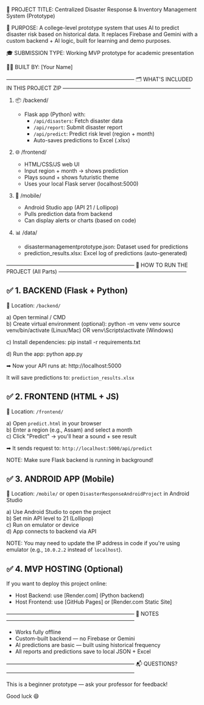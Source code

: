 
📁 PROJECT TITLE: Centralized Disaster Response & Inventory Management System (Prototype)

🎯 PURPOSE:
A college-level prototype system that uses AI to predict disaster risk based on historical data.
It replaces Firebase and Gemini with a custom backend + AI logic, built for learning and demo purposes.

🎓 SUBMISSION TYPE: Working MVP prototype for academic presentation

🧑‍💻 BUILT BY: [Your Name]

————————————————————————
🗂 WHAT'S INCLUDED IN THIS PROJECT ZIP
————————————————————————

1. 📦 /backend/
   - Flask app (Python) with:
     - `/api/disasters`: Fetch disaster data
     - `/api/report`: Submit disaster report
     - `/api/predict`: Predict risk level (region + month)
     - Auto-saves predictions to Excel (.xlsx)

2. 🌐 /frontend/
   - HTML/CSS/JS web UI
   - Input region + month → shows prediction
   - Plays sound + shows futuristic theme
   - Uses your local Flask server (localhost:5000)

3. 🤖 /mobile/
   - Android Studio app (API 21 / Lollipop)
   - Pulls prediction data from backend
   - Can display alerts or charts (based on code)

4. 📊 /data/
   - disastermanagementprototype.json: Dataset used for predictions
   - prediction_results.xlsx: Excel log of predictions (auto-generated)

————————————————————————
🚀 HOW TO RUN THE PROJECT (All Parts)
————————————————————————

✅ 1. BACKEND (Flask + Python)
------------------------------
📍 Location: `/backend/`

a) Open terminal / CMD  
b) Create virtual environment (optional):
   python -m venv venv
   source venv/bin/activate (Linux/Mac) OR venv\Scripts\activate (Windows)

c) Install dependencies:
   pip install -r requirements.txt

d) Run the app:
   python app.py

➡ Now your API runs at: http://localhost:5000

It will save predictions to: `prediction_results.xlsx`

✅ 2. FRONTEND (HTML + JS)
------------------------------
📍 Location: `/frontend/`

a) Open `predict.html` in your browser  
b) Enter a region (e.g., Assam) and select a month  
c) Click "Predict" → you'll hear a sound + see result

➡ It sends request to: `http://localhost:5000/api/predict`

NOTE: Make sure Flask backend is running in background!

✅ 3. ANDROID APP (Mobile)
------------------------------
📍 Location: `/mobile/` or open `DisasterResponseAndroidProject` in Android Studio

a) Use Android Studio to open the project  
b) Set min API level to 21 (Lollipop)  
c) Run on emulator or device  
d) App connects to backend via API

NOTE: You may need to update the IP address in code if you're using emulator (e.g., `10.0.2.2` instead of `localhost`).

✅ 4. MVP HOSTING (Optional)
------------------------------
If you want to deploy this project online:

- Host Backend: use [Render.com] (Python backend)
- Host Frontend: use [GitHub Pages] or [Render.com Static Site]

————————————————————————
📝 NOTES
————————————————————————

- Works fully offline
- Custom-built backend — no Firebase or Gemini
- AI predictions are basic — built using historical frequency
- All reports and predictions save to local JSON + Excel

————————————————————————
📬 QUESTIONS?
————————————————————————

This is a beginner prototype — ask your professor for feedback!

Good luck 😄
